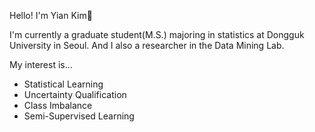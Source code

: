 Hello! I'm Yian Kim🐸

I'm currently a graduate student(M.S.) majoring in statistics at Dongguk University in Seoul. And I also a researcher in the Data Mining Lab. 

My interest is...
  * Statistical Learning
  * Uncertainty Qualification
  * Class Imbalance
  * Semi-Supervised Learning
